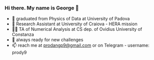 ### Hi there. My name is George 👋

- 🔭 graduated from Physics of Data at University of Padova
- :rocket: Research Assistant at University of Craiova - HERA mission 
- :man_teacher: TA of Numerical Analysis at CS dep. of Ovidius University of Constanza
- 🌱 always ready for new challenges
- 📫 reach me at prodangp9@gmail.com or on Telegram - username: prody9 


